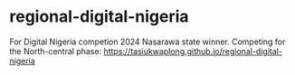 # regional-digital-nigeria
For Digital Nigeria competion 2024 Nasarawa state winner. Competing for the North-central phase: https://tasiukwaplong.github.io/regional-digital-nigeria
